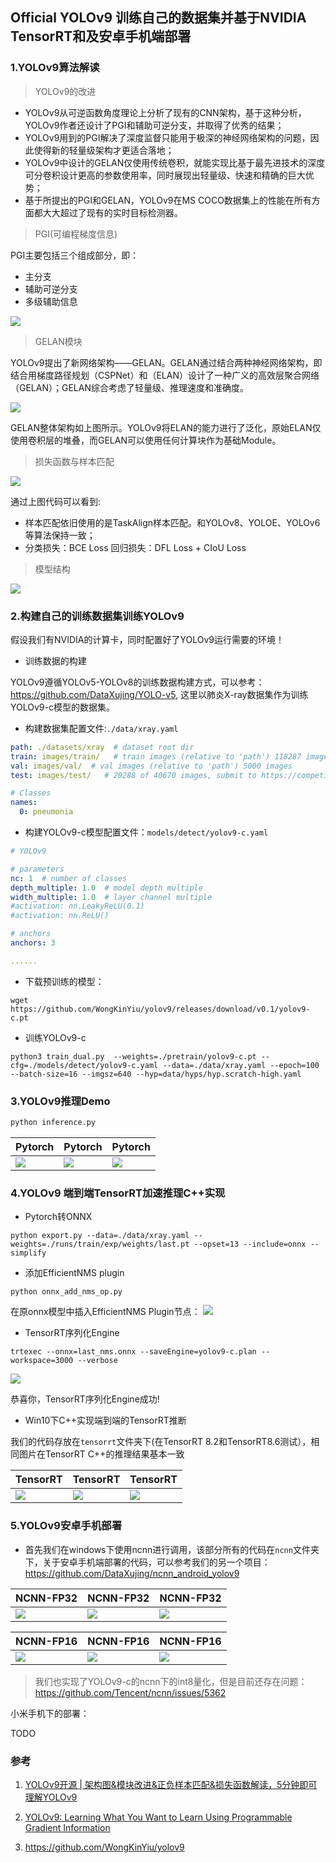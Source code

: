 ## Official YOLOv9 训练自己的数据集并基于NVIDIA TensorRT和及安卓手机端部署

### 1.YOLOv9算法解读

> YOLOv9的改进

+ YOLOv9从可逆函数角度理论上分析了现有的CNN架构，基于这种分析，YOLOv9作者还设计了PGI和辅助可逆分支，并取得了优秀的结果；
+ YOLOv9用到的PGI解决了深度监督只能用于极深的神经网络架构的问题，因此使得新的轻量级架构才更适合落地；
+ YOLOv9中设计的GELAN仅使用传统卷积，就能实现比基于最先进技术的深度可分卷积设计更高的参数使用率，同时展现出轻量级、快速和精确的巨大优势；
+ 基于所提出的PGI和GELAN，YOLOv9在MS COCO数据集上的性能在所有方面都大大超过了现有的实时目标检测器。


> PGI(可编程梯度信息)

PGI主要包括三个组成部分，即：

+ 主分支
+ 辅助可逆分支
+ 多级辅助信息

![](docs/PGI.png)

> GELAN模块

YOLOv9提出了新网络架构——GELAN。GELAN通过结合两种神经网络架构，即结合用梯度路径规划（CSPNet）和（ELAN）设计了一种广义的高效层聚合网络（GELAN）；GELAN综合考虑了轻量级、推理速度和准确度。

![](docs/GELAN.png)

GELAN整体架构如上图所示。YOLOv9将ELAN的能力进行了泛化，原始ELAN仅使用卷积层的堆叠，而GELAN可以使用任何计算块作为基础Module。

> 损失函数与样本匹配

![](docs/loss.png)

通过上图代码可以看到:
+ 样本匹配依旧使用的是TaskAlign样本匹配。和YOLOv8、YOLOE、YOLOv6等算法保持一致；
+ 分类损失：BCE Loss 回归损失：DFL Loss + CIoU Loss

> 模型结构

![](docs/yolov9.png)



### 2.构建自己的训练数据集训练YOLOv9

假设我们有NVIDIA的计算卡，同时配置好了YOLOv9运行需要的环境！

+ 训练数据的构建

YOLOv9遵循YOLOv5-YOLOv8的训练数据构建方式，可以参考：<https://github.com/DataXujing/YOLO-v5>, 这里以肺炎X-ray数据集作为训练YOLOv9-c模型的数据集。

+ 构建数据集配置文件:`./data/xray.yaml`

```yaml
path: ./datasets/xray  # dataset root dir
train: images/train/   # train images (relative to 'path') 118287 images
val: images/val/  # val images (relative to 'path') 5000 images
test: images/test/   # 20288 of 40670 images, submit to https://competitions.codalab.org/competitions/20794

# Classes
names:
  0: pneumonia

```

+ 构建YOLOv9-c模型配置文件：`models/detect/yolov9-c.yaml`

```yaml
# YOLOv9

# parameters
nc: 1  # number of classes
depth_multiple: 1.0  # model depth multiple
width_multiple: 1.0  # layer channel multiple
#activation: nn.LeakyReLU(0.1)
#activation: nn.ReLU()

# anchors
anchors: 3

......
```

+ 下载预训练的模型：

```shell
wget https://github.com/WongKinYiu/yolov9/releases/download/v0.1/yolov9-c.pt
```

+ 训练YOLOv9-c

```shell
python3 train_dual.py  --weights=./pretrain/yolov9-c.pt --cfg=./models/detect/yolov9-c.yaml --data=./data/xray.yaml --epoch=100 --batch-size=16 --imgsz=640 --hyp=data/hyps/hyp.scratch-high.yaml
```

### 3.YOLOv9推理Demo

```python
python inference.py
```

|  Pytorch| Pytorch | Pytorch |
| ------ | ------ | ------ |
| ![](docs/6.jpg) | ![](docs/58.jpg)  | ![](docs/150.jpg)  |


### 4.YOLOv9 端到端TensorRT加速推理C++实现

+ Pytorch转ONNX

```shell
python export.py --data=./data/xray.yaml --weights=./runs/train/exp/weights/last.pt --opset=13 --include=onnx --simplify
```

+ 添加EfficientNMS plugin

```shell
python onnx_add_nms_op.py
```

在原onnx模型中插入EfficientNMS Plugin节点：
![](docs/add_nms.png)

+ TensorRT序列化Engine

```shell
trtexec --onnx=last_nms.onnx --saveEngine=yolov9-c.plan --workspace=3000 --verbose
```
![](docs/trtexec.png)

恭喜你，TensorRT序列化Engine成功!

+ Win10下C++实现端到端的TensorRT推断

我们的代码存放在`tensorrt`文件夹下(在TensorRT 8.2和TensorRT8.6测试），相同图片在TensorRT C++的推理结果基本一致


| TensorRT | TensorRT |  TensorRT|
| ------ | ------ | ------ |
| ![](docs/trt_6.jpg) | ![](docs/trt-58.jpg)  | ![](docs/trt-150.jpg)  |


### 5.YOLOv9安卓手机部署

+ 首先我们在windows下使用ncnn进行调用，该部分所有的代码在`ncnn`文件夹下，关于安卓手机端部署的代码，可以参考我们的另一个项目：<https://github.com/DataXujing/ncnn_android_yolov9>

| NCNN-FP32                 | NCNN-FP32                  | NCNN-FP32                   |
| ------------------------- | -------------------------- | --------------------------- |
| ![](docs/ncnn_fp32_6.jpg) | ![](docs/ncnn_fp32_58.jpg) | ![](docs/ncnn_fp32_150.jpg) |

| NCNN-FP16                 | NCNN-FP16                  | NCNN-FP16                   |
| ------------------------- | -------------------------- | --------------------------- |
| ![](docs/ncnn_fp16_6.jpg) | ![](docs/ncnn_fp16_58.jpg) | ![](docs/ncnn_fp16_150.jpg) |

> 我们也实现了YOLOv9-c的ncnn下的int8量化，但是目前还存在问题：<https://github.com/Tencent/ncnn/issues/5362>

小米手机下的部署：

TODO

### 参考

1. [YOLOv9开源 | 架构图&模块改进&正负样本匹配&损失函数解读，5分钟即可理解YOLOv9](https://mp.weixin.qq.com/s/31NlBknx4PcXipfuV2w6hw)

2. [YOLOv9: Learning What You Want to Learn Using Programmable Gradient Information](https://arxiv.org/abs/2402.13616)

3. https://github.com/WongKinYiu/yolov9


